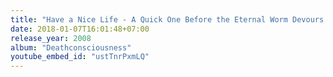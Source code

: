 ```yaml
---
title: "Have a Nice Life - A Quick One Before the Eternal Worm Devours Connecticut"
date: 2018-01-07T16:01:48+07:00
release_year: 2008
album: "Deathconsciousness"
youtube_embed_id: "ustTnrPxmLQ"
---
```

